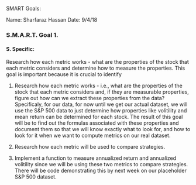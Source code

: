 SMART Goals:

Name: Sharfaraz Hassan 
Date: 9/4/18 

### S.M.A.R.T. Goal 1.

#### S. Specific: 

Research how each metric works - what are the properties of the stock that each metric considers and determine how to measure the properties. This goal is important because it is crucial to identify 

1) Research how each metric works - i.e., what are the properties of the stock that each metric considers and,
if they are measurable properties, figure out how can we extract these properties from the data? Specificaly, for our data, for now until we 
get our actual dataset, we will use the S&P 500 data to just determine how properties like volitility and mean return 
can be determined for each stock. The result of this goal will be to find out the formulas associated with these properties 
and document them so that we will know exactly what to look for, and how to look for it when we want to compute metrics on our real dataset. 

2) Research how each metric will be used to compare strategies. 

3) Implement a function to measure annualized return and annualized volitility since we will be using these two metrics 
to compare strategies. There will be code demonstrating this by next week on our placeholder S&P 500 dataset. 
